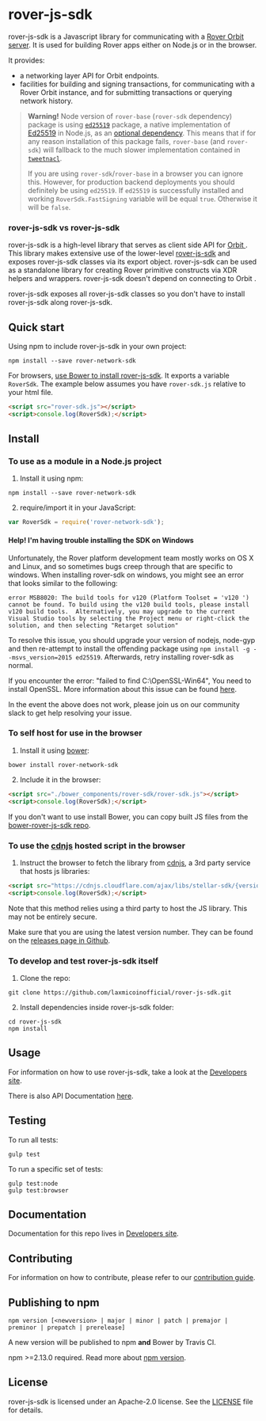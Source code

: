 # rover-js-sdk

rover-js-sdk is a Javascript library for communicating with a [Rover Orbit  server](https://github.com/laxmicoinofficial/go/tree/master/services/orbit). It is used for building Rover apps either on Node.js or in the browser.

It provides:
- a networking layer API for Orbit  endpoints.
- facilities for building and signing transactions, for communicating with a Rover Orbit  instance, and for submitting transactions or querying network history.

> **Warning!** Node version of `rover-base` (`rover-sdk` dependency) package is using [`ed25519`](https://www.npmjs.com/package/ed25519) package, a native implementation of [Ed25519](https://ed25519.cr.yp.to/) in Node.js, as an [optional dependency](https://docs.npmjs.com/files/package.json#optionaldependencies). This means that if for any reason installation of this package fails, `rover-base` (and `rover-sdk`) will fallback to the much slower implementation contained in [`tweetnacl`](https://www.npmjs.com/package/tweetnacl).
>
> If you are using `rover-sdk`/`rover-base` in a browser you can ignore this. However, for production backend deployments you should definitely be using `ed25519`. If `ed25519` is successfully installed and working `RoverSdk.FastSigning` variable will be equal `true`. Otherwise it will be `false`.

### rover-js-sdk vs rover-js-sdk

rover-js-sdk is a high-level library that serves as client side API for [Orbit ](https://github.com/laxmicoinofficial/go/tree/master/services/orbit). This library makes extensive use of the lower-level [rover-js-sdk](https://github.com/laxmicoinofficial/rover-js-base) and exposes rover-js-sdk classes via its export object.  rover-js-sdk can be used as a standalone library for creating Rover primitive constructs via XDR helpers and wrappers. rover-js-sdk doesn't depend on connecting to Orbit .

rover-js-sdk exposes all rover-js-sdk classes so you don't have to install rover-js-sdk along rover-js-sdk.

## Quick start

Using npm to include rover-js-sdk in your own project:
```shell
npm install --save rover-network-sdk
```

For browsers, [use Bower to install rover-js-sdk](#to-self-host-for-use-in-the-browser). It exports a
variable `RoverSdk`. The example below assumes you have `rover-sdk.js`
relative to your html file.

```html
<script src="rover-sdk.js"></script>
<script>console.log(RoverSdk);</script>

```

## Install

### To use as a module in a Node.js project
1. Install it using npm:
  ```shell
  npm install --save rover-network-sdk
  ```

2. require/import it in your JavaScript:
  ```js
  var RoverSdk = require('rover-network-sdk');
  ```

#### Help! I'm having trouble installing the SDK on Windows

Unfortunately, the Rover platform development team mostly works on OS X and Linux, and so sometimes bugs creep through that are specific to windows.  When installing rover-sdk on windows, you might see an error that looks similar to the following:

```shell
error MSB8020: The build tools for v120 (Platform Toolset = 'v120 ') cannot be found. To build using the v120 build tools, please install v120 build tools.  Alternatively, you may upgrade to the current Visual Studio tools by selecting the Project menu or right-click the solution, and then selecting "Retarget solution"
```

To resolve this issue, you should upgrade your version of nodejs, node-gyp and then re-attempt to install the offending package using `npm install -g --msvs_version=2015 ed25519`.  Afterwards, retry installing rover-sdk as normal.

If you encounter the error: "failed to find C:\OpenSSL-Win64", You need to install OpenSSL. More information about this issue can be found [here](https://github.com/nodejs/node-gyp/wiki/Linking-to-OpenSSL).

In the event the above does not work, please join us on our community slack to get help resolving your issue.

### To self host for use in the browser
1. Install it using [bower](http://bower.io):

  ```shell
  bower install rover-network-sdk
  ```

2. Include it in the browser:

  ```html
  <script src="./bower_components/rover-sdk/rover-sdk.js"></script>
  <script>console.log(RoverSdk);</script>
  ```

If you don't want to use install Bower, you can copy built JS files from the [bower-rover-js-sdk repo](https://github.com/stellar/bower-js-stellar-sdk).

### To use the [cdnjs](https://cdnjs.com/libraries/stellar-sdk) hosted script in the browser
1. Instruct the browser to fetch the library from [cdnjs](https://cdnjs.com/libraries/stellar-sdk), a 3rd party service that hosts js libraries:

  ```html
  <script src="https://cdnjs.cloudflare.com/ajax/libs/stellar-sdk/{version}/stellar-sdk.js"></script>
  <script>console.log(RoverSdk);</script>
  ```

Note that this method relies using a third party to host the JS library. This may not be entirely secure.

Make sure that you are using the latest version number. They can be found on the [releases page in Github](https://github.com/laxmicoinofficial/rover-js-sdk/releases).

### To develop and test rover-js-sdk itself
1. Clone the repo:
  ```shell
  git clone https://github.com/laxmicoinofficial/rover-js-sdk.git
  ```

2. Install dependencies inside rover-js-sdk folder:
  ```shell
  cd rover-js-sdk
  npm install
  ```

## Usage
For information on how to use rover-js-sdk, take a look at the [Developers site](http://www.rover.network/developers/rover-js-sdk/reference/index.html).

There is also API Documentation [here](http://www.rover.network/developers/reference).

## Testing
To run all tests:
```shell
gulp test
```

To run a specific set of tests:
```shell
gulp test:node
gulp test:browser
```

## Documentation
Documentation for this repo lives in [Developers site](http://www.rover.network/developers/rover-js-sdk/reference/index.html).

## Contributing
For information on how to contribute, please refer to our [contribution guide](https://github.com/laxmicoinofficial/rover-js-sdk/blob/master/CONTRIBUTING.md).

## Publishing to npm
```
npm version [<newversion> | major | minor | patch | premajor | preminor | prepatch | prerelease]
```
A new version will be published to npm **and** Bower by Travis CI.

npm >=2.13.0 required.
Read more about [npm version](https://docs.npmjs.com/cli/version).

## License
rover-js-sdk is licensed under an Apache-2.0 license. See the [LICENSE](https://github.com/laxmicoinofficial/rover-js-sdk/blob/master/LICENSE) file for details.
